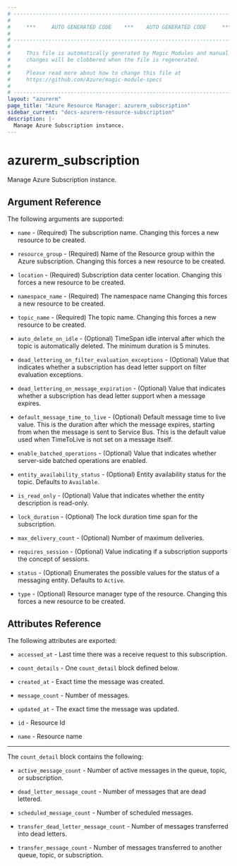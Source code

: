 ```yaml
---
# ----------------------------------------------------------------------------
#
#     ***     AUTO GENERATED CODE    ***    AUTO GENERATED CODE     ***
#
# ----------------------------------------------------------------------------
#
#     This file is automatically generated by Magic Modules and manual
#     changes will be clobbered when the file is regenerated.
#
#     Please read more about how to change this file at
#     https://github.com/Azure/magic-module-specs
#
# ----------------------------------------------------------------------------
layout: "azurerm"
page_title: "Azure Resource Manager: azurerm_subscription"
sidebar_current: "docs-azurerm-resource-subscription"
description: |-
  Manage Azure Subscription instance.
---
```


# azurerm_subscription

Manage Azure Subscription instance.


## Argument Reference

The following arguments are supported:

* `name` - (Required) The subscription name. Changing this forces a new resource to be created.

* `resource_group` - (Required) Name of the Resource group within the Azure subscription. Changing this forces a new resource to be created.

* `location` - (Required) Subscription data center location. Changing this forces a new resource to be created.

* `namespace_name` - (Required) The namespace name Changing this forces a new resource to be created.

* `topic_name` - (Required) The topic name. Changing this forces a new resource to be created.

* `auto_delete_on_idle` - (Optional) TimeSpan idle interval after which the topic is automatically deleted. The minimum duration is 5 minutes.

* `dead_lettering_on_filter_evaluation_exceptions` - (Optional) Value that indicates whether a subscription has dead letter support on filter evaluation exceptions.

* `dead_lettering_on_message_expiration` - (Optional) Value that indicates whether a subscription has dead letter support when a message expires.

* `default_message_time_to_live` - (Optional) Default message time to live value. This is the duration after which the message expires, starting from when the message is sent to Service Bus. This is the default value used when TimeToLive is not set on a message itself.

* `enable_batched_operations` - (Optional) Value that indicates whether server-side batched operations are enabled.

* `entity_availability_status` - (Optional) Entity availability status for the topic. Defaults to `Available`.

* `is_read_only` - (Optional) Value that indicates whether the entity description is read-only.

* `lock_duration` - (Optional) The lock duration time span for the subscription.

* `max_delivery_count` - (Optional) Number of maximum deliveries.

* `requires_session` - (Optional) Value indicating if a subscription supports the concept of sessions.

* `status` - (Optional) Enumerates the possible values for the status of a messaging entity. Defaults to `Active`.

* `type` - (Optional) Resource manager type of the resource. Changing this forces a new resource to be created.

## Attributes Reference

The following attributes are exported:

* `accessed_at` - Last time there was a receive request to this subscription.

* `count_details` - One `count_detail` block defined below.

* `created_at` - Exact time the message was created.

* `message_count` - Number of messages.

* `updated_at` - The exact time the message was updated.

* `id` - Resource Id

* `name` - Resource name


---

The `count_detail` block contains the following:

* `active_message_count` - Number of active messages in the queue, topic, or subscription.

* `dead_letter_message_count` - Number of messages that are dead lettered.

* `scheduled_message_count` - Number of scheduled messages.

* `transfer_dead_letter_message_count` - Number of messages transferred into dead letters.

* `transfer_message_count` - Number of messages transferred to another queue, topic, or subscription.
